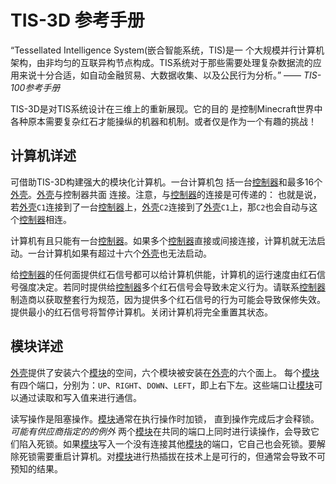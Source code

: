 # TIS-3D 参考手册
“Tessellated Intelligence System(嵌合智能系统，TIS)是一 个大规模并行计算机架构，由非均匀的互联异构节点构成。TIS系统对于那些需要处理复杂数据流的应用来说十分合适，如自动金融贸易、大数据收集、以及公民行为分析。”
—— *TIS-100参考手册*

TIS-3D是对TIS系统设计在三维上的重新展现。它的目的 是控制Minecraft世界中各种原本需要复杂红石才能操纵的机器和机制。或者仅是作为一个有趣的挑战！

## 计算机详述
可借助TIS-3D构建强大的模块化计算机。一台计算机包 括一台[控制器](block/controller.md)和最多16个[外壳](block/casing.md)。[外壳](block/casing.md)与控制器共面 连接。注意，与[控制器](block/controller.md)的连接是可传递的： 也就是说，若[外壳](block/casing.md)`C1`连接到了一台[控制器](block/controller.md)上，[外壳](block/casing.md)`C2`连接到了[外壳](block/casing.md)`C1`上，那`C2`也会自动与这个[控制器](block/controller.md)相连。

计算机有且只能有一台[控制器](block/controller.md)。如果多个[控制器](block/controller.md)直接或间接连接，计算机就无法启动。一台计算机如果有超过十六个[外壳](block/casing.md)也无法启动。

给[控制器](block/controller.md)的任何面提供红石信号都可以给计算机供能，计算机的运行速度由红石信号强度决定。若同时提供给[控制器](block/controller.md)多个红石信号会导致未定义行为。请联系[控制器](block/controller.md)制造商以获取整套行为规范，因为提供多个红石信号的行为可能会导致保修失效。提供最小的红石信号将暂停计算机。关闭计算机将完全重置其状态。

## 模块详述
[外壳](block/casing.md)提供了安装六个[模块](item/index.md)的空间，六个模块被安装在[外壳](block/casing.md)的六个面上。 每个[模块](item/index.md)有四个端口，分别为：`UP`、`RIGHT`、`DOWN`、`LEFT`，即上右下左。这些端口让[模块](item/index.md)可以通过读取和写入值来进行通信。

读写操作是阻塞操作。[模块](item/index.md)通常在执行操作时加锁， 直到操作完成后才会释锁。*可能有供应商指定的的例外*
两个[模块](item/index.md)在共同的端口上同时进行读操作，会导致它们陷入死锁。如果[模块](item/index.md)写入一个没有连接其他[模块](item/index.md)的端口，它自己也会死锁。要解除死锁需要重启计算机。对[模块](item/index.md)进行热插拔在技术上是可行的，但通常会导致不可预知的结果。
